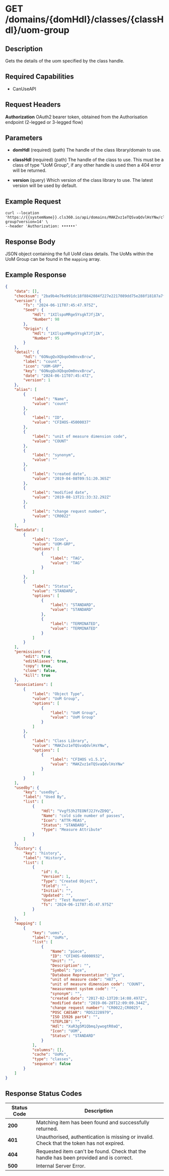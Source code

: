 # GET /domains/{domHdl}/classes/{classHdl}/uom-group

## Description
Gets the details of the uom specified by the class handle.

## Required Capabilities
* CanUseAPI

## Request Headers

**Authorization** OAuth2 bearer token, obtained from the Authorisation endpoint (2-legged or 3-legged flow)

## Parameters
* **domHdl** (required) (path) The handle of the class library/domain to use.

* **classHdl** (required) (path) The handle of the class to use. This must be a class of type "UoM Group", if any other handle is used then a 404 error will be returned.

* **version** (query) Which version of the class library to use. The latest version will be used by default.


## Example Request
```
curl --location 'https://{{systemName}}.cls360.io/api/domains/MAKZvz1eTQSvaQdvlHsYNw/classes/6ONugQvXQbqoOm0nvxBrcw/uom-group?version=14' \
--header 'Authorization: ••••••'
```

## Response Body
JSON object containing the full UoM class details. The UoMs within the UoM Group can be found in the `mapping` array.

## Example Response
``` JSON
{
    "data": [],
    "checksum": "2ba9b4e76e991dc18f8842084f227e2217089dd75e288f18187a7f35bda7ce22",
    "version": {
        "Ts": "2024-06-11T07:45:47.975Z",
        "Seed": {
            "Hdl": "1XIlspoMRge5YsgkTJfjZA",
            "Number": 98
        },
        "Origin": {
            "Hdl": "1XIlspoMRge5YsgkTJfjZA",
            "Number": 95
        }
    },
    "detail": {
        "hdl": "6ONugQvXQbqoOm0nvxBrcw",
        "label": "count",
        "icon": "UOM-GRP",
        "key": "6ONugQvXQbqoOm0nvxBrcw",
        "date": "2024-06-11T07:45:47Z",
        "version": 1
    },
    "alias": [
        {
            "label": "Name",
            "value": "count"
        },
        {
            "label": "ID",
            "value": "CFIHOS-45000037"
        },
        {
            "label": "unit of measure dimension code",
            "value": "COUNT"
        },
        {
            "label": "synonym",
            "value": ""
        },
        {
            "label": "created date",
            "value": "2019-04-08T09:51:20.365Z"
        },
        {
            "label": "modified date",
            "value": "2019-08-13T21:33:32.292Z"
        },
        {
            "label": "change request number",
            "value": "CR0022"
        }
    ],
    "metadata": [
        {
            "label": "Icon",
            "value": "UOM-GRP",
            "options": [
                {
                    "label": "TAG",
                    "value": "TAG"
                }
            ]
        },
        {
            "label": "Status",
            "value": "STANDARD",
            "options": [
                {
                    "label": "STANDARD",
                    "value": "STANDARD"
                },
                {
                    "label": "TERMINATED",
                    "value": "TERMINATED"
                }
            ]
        }
    ],
    "permissions": {
        "edit": true,
        "editAliases": true,
        "copy": true,
        "clone": false,
        "kill": true
    },
    "associations": [
        {
            "label": "Object Type",
            "value": "UoM Group",
            "options": [
                {
                    "label": "UoM Group",
                    "value": "UoM Group"
                }
            ]
        },
        {
            "label": "Class Library",
            "value": "MAKZvz1eTQSvaQdvlHsYNw",
            "options": [
                {
                    "label": "CFIHOS v1.5.1",
                    "value": "MAKZvz1eTQSvaQdvlHsYNw"
                }
            ]
        }
    ],
    "usedby": {
        "key": "usedby",
        "label": "Used By",
        "list": [
            {
                "Hdl": "Vvgf53h2TEONfJ2JYvZD9Q",
                "Name": "cold side number of passes",
                "Icon": "ATTR-MEAS",
                "Status": "STANDARD",
                "Type": "Measure Attribute"
            }
        ]
    },
    "history": {
        "key": "history",
        "label": "History",
        "list": [
            {
                "id": 0,
                "Version": 1,
                "Type": "Created Object",
                "Field": "",
                "Initial": "",
                "Updated": "",
                "User": "Test Runner",
                "Ts": "2024-06-11T07:45:47.975Z"
            }
        ]
    },
    "mapping": [
        {
            "key": "uoms",
            "label": "UoMs",
            "list": [
                {
                    "Name": "piece",
                    "ID": "CFIHOS-60000932",
                    "Unit": "",
                    "Description": "",
                    "Symbol": "pce",
                    "Database Representation": "pce",
                    "unit of measure code": "H87",
                    "unit of measure dimension code": "COUNT",
                    "measurement system code": "",
                    "synonym": "",
                    "created date": "2017-02-13T20:14:08.497Z",
                    "modified date": "2019-06-28T12:09:09.344Z",
                    "change request number": "CR0022;CR0025",
                    "POSC CAESAR": "RDS2228979",
                    "ISO 15926 part4": "",
                    "STEPLIB": "",
                    "Hdl": "XuR3g5M1QbmqJywogtR0aQ",
                    "Icon": "UOM",
                    "Status": "STANDARD"
                }
            ],
            "columns": [],
            "cache": "UoMs",
            "type": "classes",
            "sequence": false
        }
    ]
}
```

## Response Status Codes
| Status Code | Description |
| -------- | ------- |
|**200** |Matching item has been found and successfully returned.|
|**401** |Unauthorised, authentication is missing or invalid. Check that the token has not expired.|
|**404** |Requested item can't be found. Check that the handle has been provided and is correct.|
|**500** |Internal Server Error.|


